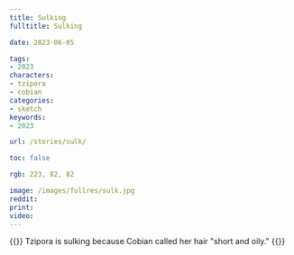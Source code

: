 ```yaml
---
title: Sulking
fulltitle: Sulking

date: 2023-06-05

tags:
- 2023
characters:
- tzipora
- cobian
categories:
- sketch
keywords:
- 2023

url: /stories/sulk/

toc: false

rgb: 223, 82, 82

image: /images/fullres/sulk.jpg
reddit:
print:
video:
---
```

{{<note caption>}}
Tzipora is sulking because Cobian called her hair "short and oily."
{{</note>}}